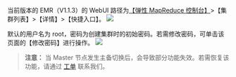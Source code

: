 当前版本的 EMR（V1.1.3）的 WebUI 路径为[【弹性 MapReduce 控制台】](http://console.tcecqpoc.fsphere.cn/emr)>【集群列表】>【详情】>【快捷入口】。
![](http://imgcache.tcecqpoc.fsphere.cn/image/main.qcloudimg.com/raw/620fd75d73262d40b6079229eb8bd988.png)

默认的用户名为 root，密码为创建集群时的初始密码。若需修改密码，可单击该页面的【修改密码】进行操作。
![](http://imgcache.tcecqpoc.fsphere.cn/image/main.qcloudimg.com/raw/8c240365dd68daa8d3726b10eba2e3d6.png)
>**注意：**
>当 Master 节点发生主备切换后，会导致部分功能失效。若需恢复该功能，请通过 [工单](http://console.tcecqpoc.fsphere.cn/workorder/category) 联系我们。
